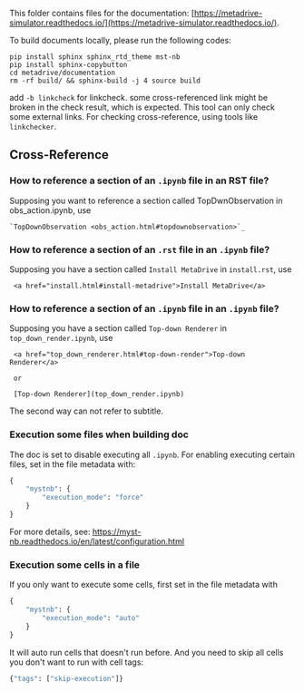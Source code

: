 This folder contains files for the
documentation: [https://metadrive-simulator.readthedocs.io/](https://metadrive-simulator.readthedocs.io/).

To build documents locally, please run the following codes:

```
pip install sphinx sphinx_rtd_theme mst-nb
pip install sphinx-copybutton
cd metadrive/documentation
rm -rf build/ && sphinx-build -j 4 source build
```

add `-b linkcheck` for linkcheck. some cross-referenced link might be broken in the check result, which is expected.
This tool can only check some external links. For checking cross-reference, using tools like `linkchecker`.

## Cross-Reference

### How to reference a section of an `.ipynb` file in an RST file?

Supposing you want to reference a section called TopDwnObservation in obs_action.ipynb, use

```
`TopDownObservation <obs_action.html#topdownobservation>`_
```

### How to reference a section of an `.rst` file in an `.ipynb` file?

Supposing you have a section called `Install MetaDrive` in `install.rst`, use

```
 <a href="install.html#install-metadrive">Install MetaDrive</a>
```

### How to reference a section of an `.ipynb` file in an `.ipynb` file?

Supposing you have a section called `Top-down Renderer` in `top_down_render.ipynb`, use

```
 <a href="top_down_renderer.html#top-down-render">Top-down Renderer</a>
 
 or
 
 [Top-down Renderer](top_down_render.ipynb)
```

The second way can not refer to subtitle.

### Execution some files when building doc

The doc is set to disable executing all `.ipynb`.
For enabling executing certain files, set in the file metadata with:

```python
{
    "mystnb": {
        "execution_mode": "force"
    }
}
```

For more details, see: https://myst-nb.readthedocs.io/en/latest/configuration.html

### Execution some cells in a file

If you only want to execute some cells, first set in the file metadata with

```python
{
    "mystnb": {
        "execution_mode": "auto"
    }
}
```

It will auto run cells that doesn't run before. 
And you need to skip all cells you don't want to run with cell tags:

```python
{"tags": ["skip-execution"]}
```